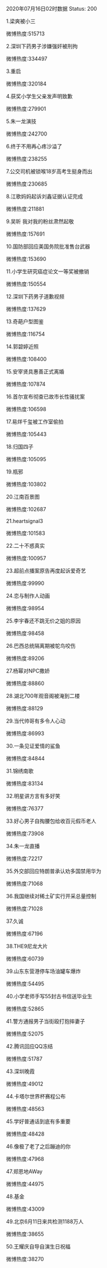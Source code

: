 2020年07月16日02时数据
Status: 200

1.梁爽被小三

微博热度:515713

2.深圳下药男子涉嫌强奸被刑拘

微博热度:334497

3.重启

微博热度:320184

4.获奖小学生父亲发声明致歉

微博热度:279901

5.朱一龙演技

微博热度:242700

6.终于不用再心疼沙溢了

微博热度:238255

7.公交司机被锁喉18岁高考生挺身而出

微博热度:230685

8.江歌妈妈起诉刘鑫证据认证完成

微博热度:211881

9.吴昕 我对我的粉丝肃然起敬

微博热度:157691

10.国防部回应美国务院批准售台武器

微博热度:153690

11.小学生研究癌症论文一等奖被撤销

微博热度:150554

12.深圳下药男子道歉视频

微博热度:137629

13.奇葩户型图鉴

微博热度:116754

14.郭碧婷近照

微博热度:108400

15.安宰贤具惠善正式离婚

微博热度:107874

16.首尔宣布彻查已故市长性骚扰案

微博热度:106598

17.易烊千玺被工作室偷拍

微博热度:105443

18.归国四子

微博热度:105095

19.瓶邪

微博热度:103802

20.江南百景图

微博热度:102687

21.heartsignal3

微博热度:101583

22.二十不惑真实

微博热度:100957

23.超前点播案原告再度起诉爱奇艺

微博热度:99990

24.恋与制作人动画

微博热度:98954

25.李宇春还不跳无价之姐的原因

微博热度:98458

26.巴西总统隔离期被鸵鸟咬伤

微博热度:89206

27.杨幂对NPC撒娇

微博热度:88860

28.湖北700年观音阁被淹到二楼

微博热度:88129

29.当代帅哥有多令人心动

微博热度:86993

30.一条见证爱情的鲨鱼

微博热度:84844

31.锦绣南歌

微博热度:83134

32.明星讲方言有多好笑

微博热度:76377

33.好心男子自掏腰包给收百元假币老人

微博热度:73908

34.朱一龙直播

微博热度:72217

35.外交部回应特朗普承认劝多国禁用华为

微博热度:71068

36.我国继续对稀土矿实行开采总量控制

微博热度:71028

37.久诚

微博热度:67196

38.THE9尼龙大片

微博热度:60739

39.山东东营港停车场油罐车爆炸

微博热度:54495

40.小学老师手写55封古书信送毕业生

微博热度:52865

41.警方通报男子当街殴打抱摔妻子

微博热度:52075

42.腾讯回应QQ冻结

微博热度:51787

43.深圳晚霞

微博热度:49012

44.卡塔尔世界杯赛程公布

微博热度:48563

45.学好普通话到底有多重要

微博热度:48428

46.像极了老了之后蹦迪的你

微博热度:47968

47.郑恩地AWay

微博热度:44975

48.基金

微博热度:43009

49.北京6月11日来共检测1188万人

微博热度:38655

50.王耀庆自导自演生日祝福

微博热度:38270

